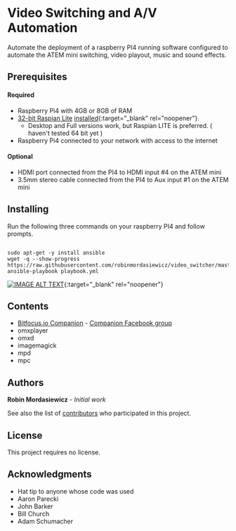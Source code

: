 # Video Switching and A/V Automation

Automate the deployment of a raspberry PI4 running software configured to automate the ATEM mini switching, video playout, music and sound effects.  

## Prerequisites

#### Required

* Raspberry Pi4 with 4GB or 8GB of RAM
* [32-bit Raspian Lite](https://downloads.raspberrypi.org/raspios_lite_armhf_latest) [installed](https://www.raspberrypi.org/documentation/installation/installing-images/README.md){:target="_blank" rel="noopener"}.
  * Desktop and Full versions work, but Raspian LITE is preferred. ( haven't tested 64 bit yet )
* Raspberry Pi4 connected to your network with access to the internet

#### Optional

* HDMI port connected from the PI4 to HDMI input #4 on the ATEM mini
* 3.5mm stereo cable connected from the PI4 to Aux input #1 on the ATEM mini

## Installing

Run the following three commands on your raspberry PI4 and follow prompts.
 
```console

sudo apt-get -y install ansible
wget -q --show-progress https://raw.githubusercontent.com/robinmordasiewicz/video_switcher/master/playbook.yml
ansible-playbook playbook.yml  

```

[![IMAGE ALT TEXT](http://img.youtube.com/vi/ZMYQ-EMctgc/maxresdefault.jpg)](http://www.youtube.com/watch?v=ZMYQ-EMctgc "ATEM mini motion graphics"){:target="_blank" rel="noopener"}

## Contents

* [Bitfocus.io Companion](https://bitfocus.io/) - [Companion Facebook group](https://www.facebook.com/groups/2047850215433318/)
* omxplayer
* omxd
* imagemagick
* mpd
* mpc

## Authors

**Robin Mordasiewicz** - *Initial work*

See also the list of [contributors](https://github.com/robinmordasiewicz/video_switcher/contributors) who participated in this project.

## License

This project requires no license.

## Acknowledgments

* Hat tip to anyone whose code was used
* Aaron Parecki
* John Barker
* Bill Church
* Adam Schumacher

<script src="https://utteranc.es/client.js" repo="robinmordasiewicz/video_switcher" issue-term="pathname" theme="github-light" crossorigin="anonymous" async></script>
